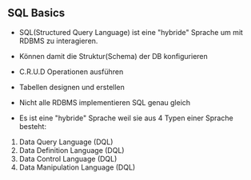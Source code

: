 ## SQL Basics

- SQL(Structured Query Language) ist eine "hybride" Sprache um mit RDBMS zu interagieren.
- Können damit die Struktur(Schema) der DB konfigurieren
- C.R.U.D Operationen ausführen
- Tabellen designen und erstellen
- Nicht alle RDBMS implementieren SQL genau gleich

- Es ist eine "hybride" Sprache weil sie aus 4 Typen einer Sprache besteht:

1. Data Query Language (DQL)
2. Data Definition Language (DQL)
3. Data Control Language (DQL)
4. Data Manipulation Language (DQL)
